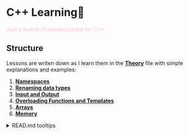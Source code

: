 # C++ Learning🩷

<span style="color:pink">Just a bunch of mumbo jumbo for C++</span>

## Structure
Lessons are writen down as I learn them in the [**Theory**](./Theory.cpp) file with simple explanations and examples:

1. [**Namespaces**](./Theory.cpp#L21)
2. [**Renaming data types**](./Theory.cpp#L42)
3. [**Input and Output**](./Theory.cpp#L60)
4. [**Overloading Functions and Templates**](./Theory.cpp#L96)
5. [**Arrays**](./Theory.cpp#L147) 
6. [**Memory**](./Theory.cpp#L221)

<details>
  <summary>READ.md tooltips</summary>
  
  - `#L42` appended at the end of address for line jump
  - `![Alt text]` or `![Logo]` for images
  - `<pre></pre>` for multiline code
    
</details>
